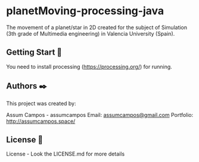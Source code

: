# planetMoving-processing-java
 The movement of a planet/star in 2D created for the subject of Simulation (3th grade of Multimedia engineering) in Valencia University (Spain).

## Getting Start 🚀
 You need to install processing (https://processing.org/) for running.

## Authors ✒️
 This project was created by:

 Assum Campos - assumcampos 
 Email: assumcampos@gmail.com 
 Portfolio: http://assumcampos.space/
 
## License 📄
 License - Look the LICENSE.md for more details
